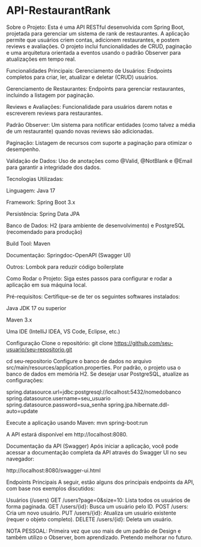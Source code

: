 # API-RestaurantRank
Sobre o Projeto:
Esta é uma API RESTful desenvolvida com Spring Boot, projetada para gerenciar um sistema de rank de restaurantes. A aplicação permite que usuários criem contas, adicionem restaurantes, e postem reviews e avaliações. O projeto inclui funcionalidades de CRUD, paginação e uma arquitetura orientada a eventos usando o padrão Observer para atualizações em tempo real.

Funcionalidades Principais:
Gerenciamento de Usuários: Endpoints completos para criar, ler, atualizar e deletar (CRUD) usuários.

Gerenciamento de Restaurantes: Endpoints para gerenciar restaurantes, incluindo a listagem por paginação.

Reviews e Avaliações: Funcionalidade para usuários darem notas e escreverem reviews para restaurantes.

Padrão Observer: Um sistema para notificar entidades (como talvez a média de um restaurante) quando novas reviews são adicionadas.

Paginação: Listagem de recursos com suporte a paginação para otimizar o desempenho.

Validação de Dados: Uso de anotações como @Valid, @NotBlank e @Email para garantir a integridade dos dados.

Tecnologias Utilizadas:

Linguagem: Java 17

Framework: Spring Boot 3.x

Persistência: Spring Data JPA

Banco de Dados: H2 (para ambiente de desenvolvimento) e PostgreSQL (recomendado para produção)

Build Tool: Maven

Documentação: Springdoc-OpenAPI (Swagger UI)

Outros: Lombok para reduzir código boilerplate

Como Rodar o Projeto:
Siga estes passos para configurar e rodar a aplicação em sua máquina local.

Pré-requisitos:
Certifique-se de ter os seguintes softwares instalados:

Java JDK 17 ou superior

Maven 3.x

Uma IDE (IntelliJ IDEA, VS Code, Eclipse, etc.)

Configuração
Clone o repositório:
git clone https://github.com/seu-usuario/seu-repositorio.git

cd seu-repositorio
Configure o banco de dados no arquivo src/main/resources/application.properties. Por padrão, o projeto usa o banco de dados em memória H2. Se desejar usar PostgreSQL, atualize as configurações:

spring.datasource.url=jdbc:postgresql://localhost:5432/nomedobanco
spring.datasource.username=seu_usuario
spring.datasource.password=sua_senha
spring.jpa.hibernate.ddl-auto=update

Execute a aplicação usando Maven:
mvn spring-boot:run

A API estará disponível em http://localhost:8080.

Documentação da API (Swagger)
Após iniciar a aplicação, você pode acessar a documentação completa da API através do Swagger UI no seu navegador:

http://localhost:8080/swagger-ui.html

Endpoints Principais
A seguir, estão alguns dos principais endpoints da API, com base nos exemplos discutidos:

Usuários (/users)
GET /users?page=0&size=10: Lista todos os usuários de forma paginada.
GET /users/{id}: Busca um usuário pelo ID.
POST /users: Cria um novo usuário.
PUT /users/{id}: Atualiza um usuário existente (requer o objeto completo).
DELETE /users/{id}: Deleta um usuário.


NOTA PESSOAL:
Primeira vez que uso mais de um padrão de Design e também utilizo o Observer, bom aprendizado. Pretendo melhorar no futuro.
